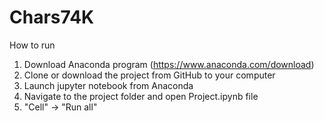# Chars74K

How to run

1. Download Anaconda program (https://www.anaconda.com/download)
2. Clone or download the project from GitHub to your computer
3. Launch jupyter notebook from Anaconda
4. Navigate to the project folder and open Project.ipynb file
5. "Cell" -> "Run all"
